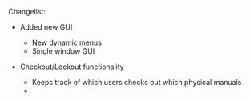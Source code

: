 Changelist:
- Added new GUI
  - New dynamic menus
  - Single window GUI

- Checkout/Lockout functionality
  - Keeps track of which users checks out which physical manuals
  - 
